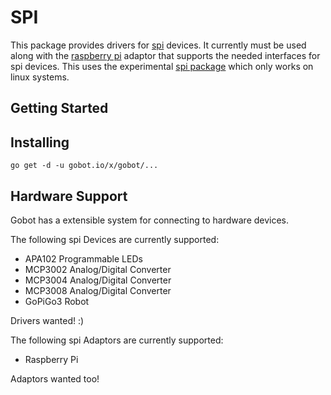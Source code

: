 # SPI

This package provides drivers for [spi](https://en.wikipedia.org/wiki/Serial_Peripheral_Interface_Bus) devices. It currently must be used along with the [raspberry pi](https://gobot.io/documentation/platforms/raspi) adaptor that supports the needed interfaces for spi devices. This uses the experimental [spi package](https://github.com/golang/exp/tree/master/io/spi) which only works on linux systems.

## Getting Started

## Installing
```
go get -d -u gobot.io/x/gobot/...
```

## Hardware Support
Gobot has a extensible system for connecting to hardware devices. 

The following spi Devices are currently supported:

- APA102 Programmable LEDs
- MCP3002 Analog/Digital Converter
- MCP3004 Analog/Digital Converter
- MCP3008 Analog/Digital Converter
- GoPiGo3 Robot

Drivers wanted! :)

The following spi Adaptors are currently supported:

- Raspberry Pi

Adaptors wanted too!
